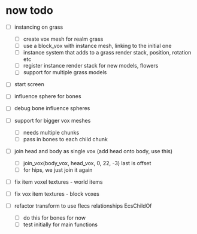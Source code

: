 # now todo #

- [ ] instancing on grass
    - [ ] create vox mesh for realm grass
    - [ ] use a block_vox with instance mesh, linking to the initial one
    - [ ] instance system that adds to a grass render stack, position, rotation etc
    - [ ] register instance render stack for new models, flowers
    - [ ] support for multiple grass models

- [ ] start screen
- [ ] influence sphere for bones
- [ ] debug bone influence spheres
- [ ] support for bigger vox meshes
    - [ ] needs multiple chunks
    - [ ] pass in bones to each child chunk
- [ ] join head and body as single vox (add head onto body, use this)
    - [ ] join_vox(body_vox, head_vox, 0, 22, -3) last is offset
    - [ ] for hips, we just join it again
- [ ] fix item voxel textures - world items
- [ ] fix vox item textures - block voxes


- [ ] refactor transform to use flecs relationships EcsChildOf
    - [ ] do this for bones for now
    - [ ] test initially for main functions
